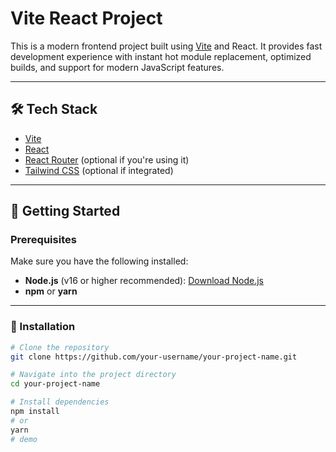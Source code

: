 # Vite React Project

This is a modern frontend project built using [Vite](https://vitejs.dev/) and React. It provides fast development experience with instant hot module replacement, optimized builds, and support for modern JavaScript features.

---

## 🛠️ Tech Stack

- [Vite](https://vitejs.dev/)
- [React](https://reactjs.org/)
- [React Router](https://reactrouter.com/) (optional if you're using it)
- [Tailwind CSS](https://tailwindcss.com/) (optional if integrated)

---

## 🚀 Getting Started

### Prerequisites

Make sure you have the following installed:

- **Node.js** (v16 or higher recommended): [Download Node.js](https://nodejs.org/)
- **npm** or **yarn**

---

### 🔧 Installation

```bash
# Clone the repository
git clone https://github.com/your-username/your-project-name.git

# Navigate into the project directory
cd your-project-name

# Install dependencies
npm install
# or
yarn
#   d e m o  
 